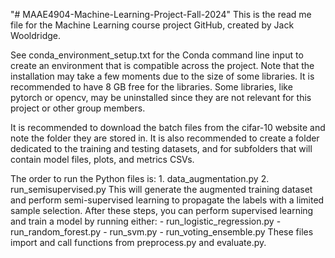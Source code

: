 "# MAAE4904-Machine-Learning-Project-Fall-2024"
This is the read me file for the Machine Learning course project GitHub, created by Jack Wooldridge.

See conda_environment_setup.txt for the Conda command line input to create an environment that is compatible across the project. Note that the installation may take a few moments due to the size of some libraries. It is recommended to have 8 GB free for the libraries. Some libraries, like pytorch or opencv, may be uninstalled since they are not relevant for this project or other group members.

It is recommended to download the batch files from the cifar-10 website and note the folder they are stored in. It is also recommended to create a folder dedicated to the training and testing datasets, and for subfolders that will contain model files, plots, and metrics CSVs.

The order to run the Python files is:
    1. data_augmentation.py
    2. run_semisupervised.py
This will generate the augmented training dataset and perform semi-supervised learning to propagate the labels with a limited sample selection. After these steps, you can perform supervised learning and train a model by running either:
    - run_logistic_regression.py
    - run_random_forest.py
    - run_svm.py
    - run_voting_ensemble.py
These files import and call functions from preprocess.py and evaluate.py.


